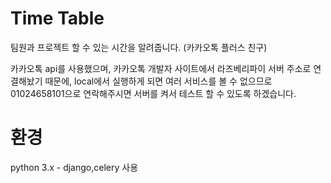 # Time Table
팀원과 프로젝트 할 수 있는 시간을 알려줍니다. (카카오톡 플러스 친구)

카카오톡 api를 사용했으며, 카카오톡 개발자 사이트에서 라즈베리파이 서버 주소로 연결해놨기 때문에, local에서 실행하게 되면 여러 서비스를 볼 수 없으므로
01024658101으로 연락해주시면 서버를 켜서 테스트 할 수 있도록 하겠습니다.

# 환경
python 3.x - django,celery 사용
